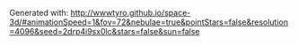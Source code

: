 Generated with: http://wwwtyro.github.io/space-3d/#animationSpeed=1&fov=72&nebulae=true&pointStars=false&resolution=4096&seed=2drp4i9sx0lc&stars=false&sun=false
